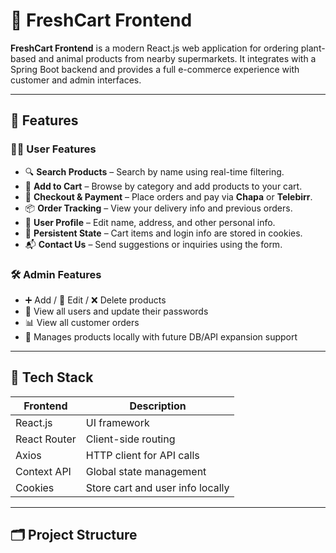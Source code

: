 # 🛒 FreshCart Frontend

**FreshCart Frontend** is a modern React.js web application for ordering plant-based and animal products from nearby supermarkets. It integrates with a Spring Boot backend and provides a full e-commerce experience with customer and admin interfaces.

---

## 🚀 Features

### 🧑‍💻 User Features
- 🔍 **Search Products** – Search by name using real-time filtering.
- 🛒 **Add to Cart** – Browse by category and add products to your cart.
- 💸 **Checkout & Payment** – Place orders and pay via **Chapa** or **Telebirr**.
- 📦 **Order Tracking** – View your delivery info and previous orders.
- 👤 **User Profile** – Edit name, address, and other personal info.
- 🍪 **Persistent State** – Cart items and login info are stored in cookies.
- 📬 **Contact Us** – Send suggestions or inquiries using the form.

### 🛠️ Admin Features
- ➕ Add / 📝 Edit / ❌ Delete products
- 👀 View all users and update their passwords
- 📊 View all customer orders
- 💾 Manages products locally with future DB/API expansion support

---

## 🧰 Tech Stack

| Frontend       | Description                           |
|----------------|---------------------------------------|
| React.js       | UI framework                          |
| React Router   | Client-side routing                   |
| Axios          | HTTP client for API calls             |
| Context API    | Global state management               |
| Cookies        | Store cart and user info locally      |

---

## 🗂 Project Structure

